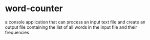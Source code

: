 # word-counter
a console application that can process an input text file and create an output file containing the list of all words in the input file and their frequencies
